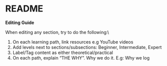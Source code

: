 # README

**Editing Guide**

When editing any section, try to do the following:\

1. On each learning path, link resources e.g YouTube videos
2. Add levels next to sections/subsections: Beginner, Intermediate, Expert
3. Label/Tag content as either theoretical/practical
4. On each path, explain “THE WHY”. Why we do it. E.g: Why we log